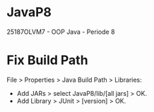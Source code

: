 # JavaP8
25187OLVM7 - OOP Java - Periode 8

# Fix Build Path
File > Properties > Java Build Path > Libraries: 
- Add JARs > select JavaP8/lib/[all jars] > OK.   
- Add Library > JUnit > [version] > OK. 
